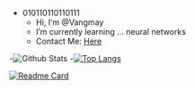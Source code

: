 - 010110110110111
  - Hi, I’m @Vangmay
  - I’m currently learning ... neural networks
  - Contact Me: [Here](mailto:vangmay.sachan16@gmail.com)

-![Github Stats](https://github-readme-stats.vercel.app/api?username=Vangmay&show_icons=true&theme=synthwave&count_private=true)
-[![Top Langs](https://github-readme-stats.vercel.app/api/top-langs/?username=Vangmay&theme=synthwave&layout=compact)](https://github.com/anuraghazra/github-readme-stats)


[![Readme Card](https://github-readme-stats.vercel.app/api/pin/?username=Vangmay&repo=website)](https://github.com/anuraghazra/github-readme-stats)
